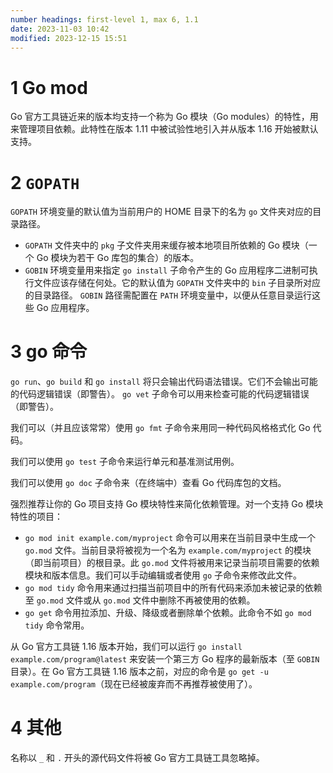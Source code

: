 ```yaml
---
number headings: first-level 1, max 6, 1.1
date: 2023-11-03 10:42
modified: 2023-12-15 15:51
---
```


# 1 Go mod
Go 官方工具链近来的版本均支持一个称为 Go 模块（Go modules）的特性，用来管理项目依赖。此特性在版本 1.11 中被试验性地引入并从版本 1.16 开始被默认支持。

# 2 `GOPATH`
`GOPATH` 环境变量的默认值为当前用户的 HOME 目录下的名为 `go` 文件夹对应的目录路径。

- `GOPATH` 文件夹中的 `pkg` 子文件夹用来缓存被本地项目所依赖的 Go 模块（一个 Go 模块为若干 Go 库包的集合）的版本。
- `GOBIN` 环境变量用来指定 `go install` 子命令产生的 Go 应用程序二进制可执行文件应该存储在何处。它的默认值为 `GOPATH` 文件夹中的 `bin` 子目录所对应的目录路径。 `GOBIN` 路径需配置在 `PATH` 环境变量中，以便从任意目录运行这些 Go 应用程序。

# 3 go 命令

`go run`、`go build` 和 `go install` 将只会输出代码语法错误。它们不会输出可能的代码逻辑错误（即警告）。 `go vet` 子命令可以用来检查可能的代码逻辑错误（即警告）。

我们可以（并且应该常常）使用 `go fmt` 子命令来用同一种代码风格格式化 Go 代码。

我们可以使用 `go test` 子命令来运行单元和基准测试用例。

我们可以使用 `go doc` 子命令来（在终端中）查看 Go 代码库包的文档。

强烈推荐让你的 Go 项目支持 Go 模块特性来简化依赖管理。对一个支持 Go 模块特性的项目：

- `go mod init example.com/myproject` 命令可以用来在当前目录中生成一个 `go.mod` 文件。当前目录将被视为一个名为 `example.com/myproject` 的模块（即当前项目）的根目录。此 `go.mod` 文件将被用来记录当前项目需要的依赖模块和版本信息。我们可以手动编辑或者使用 `go` 子命令来修改此文件。
- `go mod tidy` 命令用来通过扫描当前项目中的所有代码来添加未被记录的依赖至 `go.mod` 文件或从 `go.mod` 文件中删除不再被使用的依赖。
- `go get` 命令用拉添加、升级、降级或者删除单个依赖。此命令不如 `go mod tidy` 命令常用。

从 Go 官方工具链 1.16 版本开始，我们可以运行 `go install example.com/program@latest` 来安装一个第三方 Go 程序的最新版本（至 `GOBIN` 目录）。在 Go 官方工具链 1.16 版本之前，对应的命令是 `go get -u example.com/program`（现在已经被废弃而不再推荐被使用了）。

# 4 其他 
名称以 `_` 和 `.` 开头的源代码文件将被 Go 官方工具链工具忽略掉。
